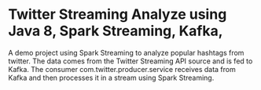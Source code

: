 # Twitter Streaming Analyze using Java 8, Spark Streaming, Kafka,  
A demo project using Spark Streaming to analyze popular hashtags from twitter.
The data comes from the Twitter Streaming API source and is fed to Kafka.
The consumer com.twitter.producer.service receives data from Kafka and then processes it in a stream using Spark Streaming.
